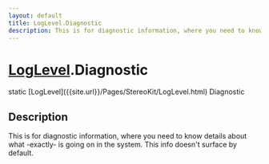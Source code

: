 ```yaml
---
layout: default
title: LogLevel.Diagnostic
description: This is for diagnostic information, where you need to know details about what -exactly- is going on in the system. This info doesn't surface by default.
---
```

# [LogLevel]({{site.url}}/Pages/StereoKit/LogLevel.html).Diagnostic

<div class='signature' markdown='1'>
static [LogLevel]({{site.url}}/Pages/StereoKit/LogLevel.html) Diagnostic
</div>

## Description
This is for diagnostic information, where you need to know
details about what -exactly- is going on in the system. This
info doesn't surface by default.

